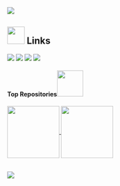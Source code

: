 
<img max-width="800" src="https://media0.giphy.com/media/UTek0q3N8osh8agH4Y/giphy.gif?cid=6c09b95297fa8d745adb3f28116a3442805de4f2c1b8a3fc&rid=giphy.gif&ct=g"/>

## <img height="40" src="https://raw.githubusercontent.com/innng/innng/master/assets/kyubey.gif"/> Links
[![](https://img.shields.io/badge/-Linkedin-0073B1?style=flat-square)](https://www.linkedin.com/in/etozheluka/)
[![](https://img.shields.io/badge/-Telegram-1C9CEA?style=flat-square)](https://t.me/etozheluka)
[![](https://img.shields.io/badge/-Steam-332B40?style=flat-square)](https://steamcommunity.com/id/iMomonga/)
[![](https://img.shields.io/badge/-Discord-5865F2?style=flat-square)](https://discordapp.com/users/Momonga#9220)

#### Top Repositories<img height="60" src="https://gifdb.com/images/high/cute-wave-small-fox-06runm73dcrrg9ea.gif"/> 


<a href="https://github.com/iTarley/TBC_Course_Exam" >
  <img align="center" height="120" src="https://github-readme-stats.vercel.app/api/pin/?username=iTarley&repo=TBC_Final&theme=buefy" />
</a>


<a href="https://github.com/iTarley/TBC_Course_Exam">
  <img align="center" height="120" src="https://github-readme-stats.vercel.app/api/pin/?username=iTarley&repo=TBC_Course_Exam&theme=buefy" />
</a>

<br />
<br />


![](https://komarev.com/ghpvc/?username=iTarley)
